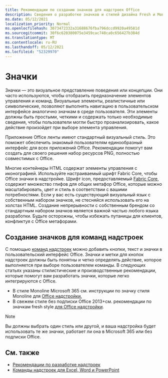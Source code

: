 ```yaml
---
title: Рекомендации по созданию значков для надстроек Office
description: Сведения о разработке значков и стилей дизайна Fresh и Monoline для команд надстройки.
ms.date: 05/12/2021
localization_priority: Normal
ms.openlocfilehash: 3073472332a31688676fba796dccd9920a49581d
ms.sourcegitcommit: 30f6c620380075e3459cac748ca0c656427b384d
ms.translationtype: MT
ms.contentlocale: ru-RU
ms.lasthandoff: 05/12/2021
ms.locfileid: "52329970"
---
```

# <a name="icons"></a>Значки

Значки — это визуальное представление поведения или концепции. Они часто используются, чтобы отобразить предназначение элементов управления и команд. Визуальные элементы, реалистичные или символические, позволяют выполнять навигацию в пользовательском интерфейсе аналогично значкам в среде пользователя. Эти элементы должны быть простыми, четкими и содержать только необходимые сведения, чтобы пользователи могли быстро проанализировать, какое действие произойдет при выборе элемента управления.

Приложение Office ленты имеют стандартный визуальный стиль. Это поможет обеспечить знакомый пользователям единообразный интерфейс для всех приложений Office. Рекомендации помогут вам создать для своего решения набор ресурсов PNG, полностью совместимых с Office.

Многие контейнеры HTML содержат элементы управления с иконографией. Используйте настраиваемый шрифт Fabric Core, чтобы Office значки в надстройке. Шрифт icon, предоставляемый [Fabric Core,](fabric-core.md) содержит множество глифов для общих метафор Office, которые можно масштабировать, цвет и стиль в соответствии с вашими потребностями. Если у вас есть существующий визуальный язык с собственным набором значков, не стесняйся использовать его на холстах HTML. Создание непрерывности с собственным брендом со стандартным набором значков является важной частью любого языка разработки. Будьте осторожны, чтобы избежать путаницы для клиентов, конфликтуя с Office метафорами.

## <a name="design-icons-for-add-in-commands"></a>Создание значков для команд надстроек

С помощью [команд надстроек](add-in-commands.md) можно добавить кнопки, текст и значки в пользовательский интерфейс Office. Значки и метки для кнопок надстроек должны быть понятны и четко определять действие, которое выполняется при выборе пользователем команды. В следующих статьях указаны стилистические и производственные рекомендации, которые помогут вам разработать значки, которые легко интегрируются с Office.

- В стиле Monoline Microsoft 365 см. инструкции по значку стиля Monoline для [Office надстройки.](add-in-icons-monoline.md)
- В свежем стиле без подписки Office 2013+см. рекомендации по значкам fresh style [для Office надстройки](add-in-icons-fresh.md).

> [!NOTE]
> Вы должны выбрать один стиль или другой, и ваша надстройка будет использовать те же значки, работает ли она в Microsoft 365 или без подписки Office.

## <a name="see-also"></a>См. также

- [Рекомендации по разработке надстроек](../concepts/add-in-development-best-practices.md)
- [Команды надстроек для Excel, Word и PowerPoint](../design/add-in-commands.md)
